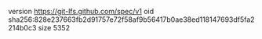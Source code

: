 version https://git-lfs.github.com/spec/v1
oid sha256:828e237663fb2d91757e72f58af9b56417b0ae38ed118147693df5fa2214b0c3
size 5352
